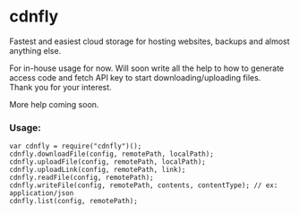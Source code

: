 # cdnfly

Fastest and easiest cloud storage for hosting websites, backups and almost anything else.  

For in-house usage for now. Will soon write all the help to how to generate access code and fetch API key to start downloading/uploading files.  
Thank you for your interest.

More help coming soon.

### **Usage:**

```
var cdnfly = require("cdnfly")();
cdnfly.downloadFile(config, remotePath, localPath);
cdnfly.uploadFile(config, remotePath, localPath);
cdnfly.uploadLink(config, remotePath, link);
cdnfly.readFile(config, remotePath);
cdnfly.writeFile(config, remotePath, contents, contentType); // ex: application/json
cdnfly.list(config, remotePath);
```

